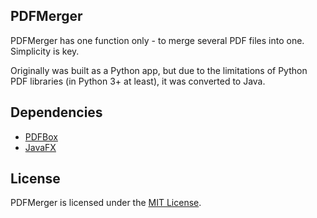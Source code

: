 ## PDFMerger

PDFMerger has one function only - to merge several PDF files into one. Simplicity is key.

Originally was built as a Python app, but due to the limitations of Python PDF libraries (in Python 3+ at least), it was converted to Java.

## Dependencies

* [PDFBox](https://pdfbox.apache.org/)
* [JavaFX](http://www.oracle.com/technetwork/java/javafx/overview/index.html)

## License

PDFMerger is licensed under the [MIT License](http://www.opensource.org/licenses/MIT).